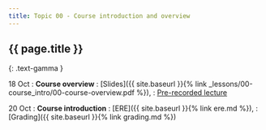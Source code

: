 ```yaml
---
title: Topic 00 - Course introduction and overview
---
```


## {{ page.title }}
{: .text-gamma }

18 Oct
: **Course overview**
  : [Slides]({{ site.baseurl }}{% link _lessons/00-course_intro/00-course-overview.pdf %}),
  : [Pre-recorded lecture](https://www.youtube.com/playlist?list=PLeIbBi3CwMZwtZLp1C0jv1mmXL5wTWZ6k)

20 Oct
: **Course introduction**
  : [ERE]({{ site.baseurl }}{% link ere.md %}),
  : [Grading]({{ site.baseurl }}{% link grading.md %})
